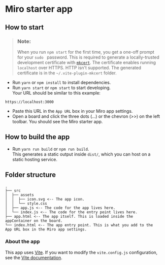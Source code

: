 # Miro starter app

## How to start

> ### Note:
>
> When you run `npm start` for the first time, you get a one-off prompt for your `sudo ` password.
> This is required to generate a locally-trusted development certificate with [`mkcert`](https://github.com/FiloSottile/mkcert).
> The certificate enables running `localhost` over HTTPS. HTTP isn't supported.
> The generated certificate is in the `~/.vite-plugin-mkcert` folder.

- Run `yarn` or `npm install` to install dependencies.
- Run `yarn start` or `npm start` to start developing. \
  Your URL should be similar to this example:

```
https://localhost:3000
```

- Paste this URL in the `App URL` box in your Miro app settings.
- Open a board and click the three dots (...) or the chevron (>>) on the left
  toolbar. You should see the Miro starter app.

## How to build the app

- Run `yarn run build` or `npm run build`. \
  This generates a static output inside `dist/`, which you can host on a static hosting service.

## Folder structure

```
.
├── src
│  ├── assets
│  │  ├── icon.svg <-- The app icon.
│  │  └── style.css
│  ├── app.js <-- The code for the app lives here.
│  └── index.js <-- The code for the entry point lives here.
├── app.html <-- The app itself. This is loaded inside the appContainer on the board.
└── index.html <-- The app entry point. This is what you add to the App URL box in the Miro app settings.
```

### About the app

This app uses [Vite](https://vitejs.dev/).
If you want to modify the `vite.config.js` configuration, see the [Vite documentation](https://vitejs.dev/guide/).
